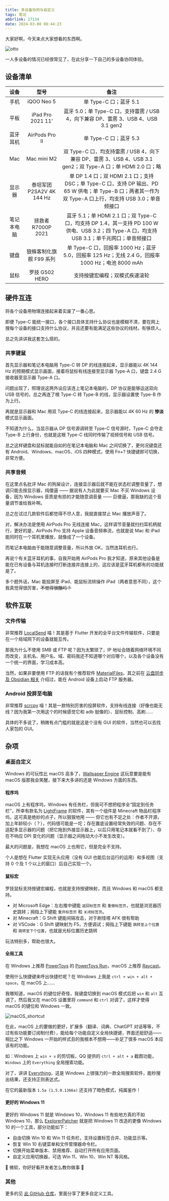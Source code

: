 ```yaml
---
title: 多设备协同与自定义
tags: 笔记
abbrlink: 27134
date: 2024-03-08 08:44:23
---
```


大家好啊，今天来点大家想看的东西啊。

![otto](/img/多设备协同与自定义/otto.gif)

一人多设备的情况已经很常见了，在此分享一下自己的多设备协同体验。

## 设备清单

|    设备    |           型号            |                                                                           备注                                                                           |
| :--------: | :-----------------------: | :------------------------------------------------------------------------------------------------------------------------------------------------------: |
|    手机    |        iQOO Neo 5         |                                                                  单 Type-C 口；蓝牙 5.1                                                                  |
|    平板    |     iPad Pro 2021 11'     |                                    蓝牙 5.0；单 Type-C 口，支持雷雳 / USB 4，向下兼容 DP、雷雳 3、USB 4、USB 3.1 gen2                                    |
|  蓝牙耳机  |      AirPods Pro II       |                                                                  单 Type-C 口；蓝牙 5.3                                                                  |
|    Mac     |        Mac mini M2        |                       双 Type-C 口，均支持雷雳 / USB 4，向下兼容 DP、雷雳 3、USB 4、USB 3.1 gen2；双 Type-A 口；单 HDMI 2.0 口；略                       |
|   显示器   | 泰坦军团 P2SA2V 4K 144 Hz | 单 DP 1.4 口；双 HDMI 2.1 口；支持 DSC；单 Type-C 口，支持 DP 输出、PD 65 W 供电；单 Type-B 口；两者其一作为双 Type-A 口上行，均支持 USB 3.0；单音频接口 |
| 笔记本电脑 |    拯救者 R7000P 2021     |       蓝牙 5.1；单 HDMI 2.1 口；双 Type-C 口，均支持 DP 1.4，其一支持 PD 100 W 供电、USB 3.2；四 Type-A 口，均支持 USB 3.1；单千兆网口；单音频接口       |
|    键盘    |  狼蛛客制化旗舰 F99 系列  |                             单 Type-C 口，回报率 1000 Hz；蓝牙 5.0，回报率 125 Hz；无线 2.4 G，回报率 1000 Hz；电池 8000 mAh                             |
|    鼠标    |      罗技 G502 HERO       |                                                              支持按键宏编程；双模式疾速滚轮                                                              |

## 硬件互连

将各个设备用物理连接起来着实废了一番心思。

即便 Type-C 能统一接口，各个接口具体支持什么协议也是模糊不清，要在网上搜每个设备的接口支持什么协议，并且还要有能满足这些协议的线材。有够烦人。

总之先讲讲我这套怎么搭的。

### 共享键鼠

首先显示器和笔记本电脑用 Type-C 转 DP 的线连接起来，显示器能以 4K 144 Hz 的预期模式显示画面，接着将鼠标有线连接至显示器 Type-A 口，键盘 2.4 G 接收器至显示器 Type-A 口。

问题出现了，照理说这两外设应该连上笔记本电脑的，DP 协议是能够运送双向 USB 信号的，总之再连了根 Type-C 转 Type-B 的线，显示器设置使 Type-B 作为上行。

再就是显示器和 Mac 用双 Type-C 的线连接起来，显示器能以 4K 60 Hz 的 **惨淡** 模式显示画面。

不知道为什么，当显示器从 DP 信号源调转至 Type-C 信号源时，Type-C 会夺走 Type-B 上行身份，也就是这根 Type-C 线同时传输了视频信号和 USB 信号。

总之这样键盘和鼠标就能自如的在笔记本电脑和 Mac 之间切换了，更何况键盘还有 Android、Windows、macOS、iOS 四种模式，使用 Fn+? 快捷键即可切换，非常方便。

### 共享音频

在这里点名批评 Mac 的狗屎设计，连接显示器后就不能在状态栏调整音量了，想调只能去按显示器，纯傻逼 —— 据说有人为此就要买 Mac 不买 Windows 设备，因为 Windows 音质是有损的才能随意调音量 —— 巨傻逼，那我缺的这个音量调节谁给我补啊。

总之在试过几款软件后都觉得不尽人意，我就直接禁止 Mac 播放声音了。

对，解决办法是使用 AirPods Pro 无线连接 Mac，这样调节音量就扫扫耳机柄就行，更好的是，AirPods Pro 支持 Apple 设备音频串流，也就是说 Mac 和 iPad 能同时在一个耳机里播放，就像成了一个设备。

而笔记本电脑由于能随意调整音量，所以外放 OK，当然连耳机也行。

再说个有关蓝牙耳机的事，自我开始用 AirPods Pro 我才知道，原来其他设备是能在已有设备与耳机连接时打断连接并连接上的，这应该是蓝牙耳机都有的功能就是了。

多个题外话，Mac 能投屏至 iPad、能鼠标流转操作 iPad（两者意思不同），这个我真觉得很厉害，~~不觉得很酷吗？~~

## 软件互联

### 文件传输

非常推荐 [LocalSend](https://github.com/localsend/localsend) 喵！其是基于 Flutter 开发的全平台文件传输软件，只要是在一个局域网下的设备就能互传。

那我为什么不使用 SMB 或 FTP 呢？因为太繁琐了，IP 地址会随着网络环境不同而改变，主机名、用户名、域、密码我还不知道哪个对应哪个，以及各个设备没有一个统一的界面，学习成本高。

当然，如果非要使用 FTP 的话我有个推荐软件 [MaterialFiles](https://github.com/zhanghai/MaterialFiles)，其之前在 [云盘同步及 Obsidian 相关](https://note-of-me.top/posts/2308/) 介绍过，能在 Android 设备上启动 FTP 服务器。

### Android 投屏至电脑

非常推荐 [scrcpy](https://github.com/Genymobile/scrcpy) 喵！其是一款特别厉害的投屏软件，支持有线连接（好像也能无线？因为我第一次用这个的时候感觉它和 adb 挺像的）、鼠标控制、高刷……

具体的不多说了，稍微有点门槛的就是这是个没有 GUI 的软件，当然也可以去找人家包的 GUI。

## 杂项

### 桌面自定义

Windows 的可玩性比 macOS 高多了，[Wallpaper Engine](https://store.steampowered.com/app/431960/Wallpaper_Engine/) 这玩意要是能有 macOS 版那我会笑醒，接下来大多讲的还是 Windows 方面的东西。

#### 程序坞

macOS 上有程序坞，Windows 有任务栏，但我可不想把程序全“固定到任务栏”，所幸有款名为 [LightFrame](https://lightframe.vertillusion.xyz/) 的软件，其有一个组件是 Minecraft 物品栏程序坞，这可真是绝妙的点子，所以狠狠地用 —— 但它也有不足之处：作者不开源，加上年龄较小（？），代码很可能是一坨；存在置底设置经常失效的问题、存在不适配多显示器的问题（把它拖到外接显示器上，以后只用笔记本就看不到了）、存在不响应 DPI 变化的问题（显示器之间拖动大小不发生改变）。

最大的问题是，我想在 macOS 上也用它，但是完全不支持。

个人是想在 Flutter 实现无头应用（没有 GUI 也能后台运行的运用）和多视图（支持 0 个及 1 个以上的窗口）后自己实现一个。

#### 鼠标宏

罗技鼠标支持按键宏编程，也就是支持按键映射，而且 Windows 和 macOS 都支持。

- 对 Microsoft Edge：左右推中键能 `返回标签页` 和 `重做标签页`，也就是浏览器历史跳转；拇指上下键能 `重开标签页` 和 `关闭标签页`。
- 对 Minecraft：G Shift 键能间隔攻击，对于刷怪塔 AFK 很有帮助
- 对 VSCode：G Shift 键映射为 F5，方便调试；拇指上下键能 `跳转至上个位置` 和 `跳转至下个位置`，也就是光标位置历史跳转

玩法特别多，帮助也很大。

#### 全局工具

在 Windows 上推荐 [PowerToys](https://github.com/microsoft/PowerToys) 的 [PowerToys Run](https://learn.microsoft.com/zh-cn/windows/powertoys/run)，macOS 上推荐 [Raycast](https://www.raycast.com/)。

使用什么快捷键来呼出快捷栏呢？在 Windows 上我是 `ctrl + win + alt + space`，在 macOS 上……

我哪知道，macOS 的键位好奇怪，我键盘切换到 macOS 模式后把 `win` 和 `alt` 互调了，然后我又在 macOS 设置里将 `command` 和 `ctrl` 对调了，这样才使得 macOS 的键位和 Windows 一致。

![macOS_shortcut](/img/多设备协同与自定义/macOS_shortcut.png)

在此，macOS 上的要做的更好，扩展多（翻译、词典、ChatGPT 对话等等，不过有些功能要订阅制付费），能给每个功能自定义全局快捷键，界面还挺舒适——相比之下 Windows 一开始的样式丑的我根本不想用——补足了很多 macOS 本应该有的功能。

如：Windows 上 `win + v` 的剪切板，QQ 提供的 `ctrl + alt + a` 截图功能，`Windows` 上的 `Everything` 全局搜索功能。

对了，讲讲 [Everything](https://www.voidtools.com/support/everything/)，这是 Windows 上很强力的一款全局搜索软件，能秒搜出结果，还支持正则表达式。

在它的最新版本 `1.5a (1.5.0.1366a)` 还支持了暗色模式，纯属鉴作！

#### 更好的 Windows 11

更好的 Windows 11 就是 Windows 10，Windows 11 有些地方真的不如 Windows 10，那么 [ExplorerPatcher](https://github.com/valinet/ExplorerPatcher) 就是把 Windows 11 改造的更像 Windows 10 的一个工具，部分功能如下：

- 自由切换 Win 10 和 Win 11 任务栏，支持设置标签合并、功能显示等。
- 恢复 Win 10 右键菜单和文件管理器命令栏。
- 切换开始菜单版本、禁用推荐、自动打开所有应用页面。
- 自定义应用切换器，可选 Win 11、Win 10、Win NT 等风格。

😤 微软，你好好看开发者怎么教你做事 😤

### 其他

更多的见 [此 GitHub 仓库](https://github.com/Cierra-Runis/desktop_modified)，里面分享了更多自定义工具。
